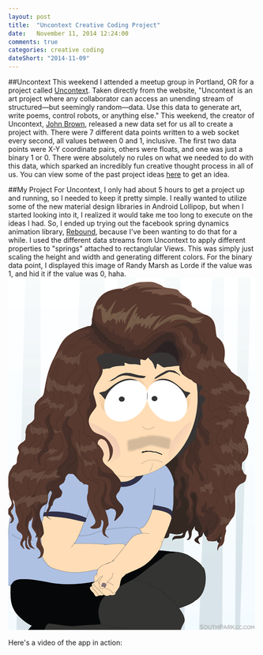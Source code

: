 ```yaml
---
layout: post
title:  "Uncontext Creative Coding Project"
date:   November 11, 2014 12:24:00
comments: true
categories: creative coding
dateShort: "2014-11-09"
---
```


##Uncontext 
This weekend I attended a meetup group in Portland, OR for a project called [Uncontext](http://www.uncontext.com/).  Taken directly from the website, "Uncontext is an art project where any collaborator can access an unending stream of structured—but seemingly random—data. Use this data to generate art, write poems, control robots, or anything else."  This weekend, the creator of Uncontext, [John Brown](https://twitter.com/thisisjohnbrown), released a new data set for us all to create a project with.  There were 7 different data points written to a web socket every second, all values between 0 and 1, inclusive.  The first two data points were X-Y coordinate pairs, others were floats, and one was just a binary 1 or 0. There were absolutely no rules on what we needed to do with this data, which sparked an incredibly fun creative thought process in all of us.  You can view some of the past project ideas [here](http://www.uncontext.com/literature/) to get an idea. 

##My Project
For Uncontext, I only had about 5 hours to get a project up and running, so I needed to keep it pretty simple.  I really wanted to utilize some of the new material design libraries in Android Lollipop, but when I started looking into it, I realized it would take me too long to execute on the ideas I had.  So, I ended up trying out the facebook spring dynamics animation library, [Rebound](http://facebook.github.io/rebound/), because I've been wanting to do that for a while.  I used the different data streams from Uncontext to apply different properties to "springs" attached to rectanglular Views.  This was simply just scaling the height and width and generating different colors.  For the binary data point, I displayed this image of Randy Marsh as Lorde if the value was 1, and hid it if the value was 0, haha.   ![](/assets/randy_marsh_lorde.png)   

Here's a video of the app in action:
